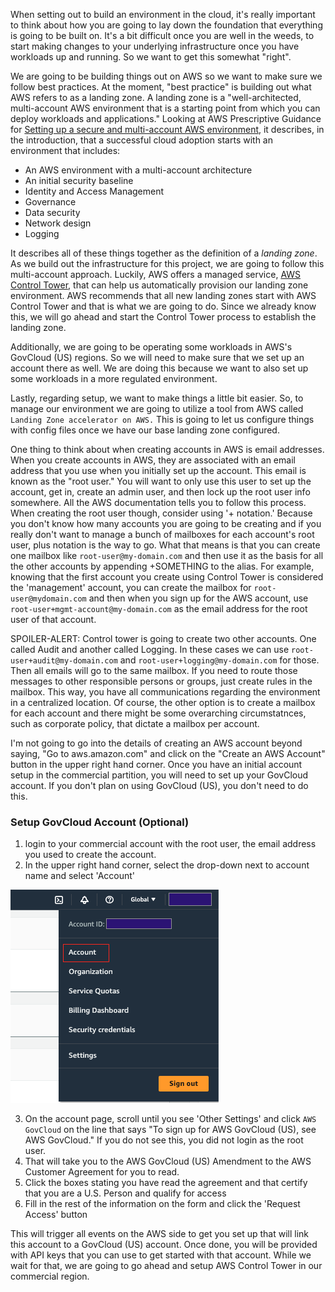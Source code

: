 When setting out to build an environment in the cloud, it's really important to think about how you are going to lay down 
the foundation that everything is going to be built on.  It's a bit difficult once you are well in the weeds, to start
making changes to your underlying infrastructure once you have workloads up and running.  So we want to get this somewhat
"right".
     
We are going to be building things out on AWS so we want to make sure we follow best practices.  At the moment, "best practice"
is building out what AWS refers to as a landing zone.   A landing zone is a "well-architected, multi-account AWS environment
that is a starting point from which you can deploy workloads and applications."  Looking at AWS Prescriptive Guidance
for [Setting up a secure and multi-account AWS environment](https://docs.aws.amazon.com/prescriptive-guidance/latest/migration-aws-environment/welcome.html),
it describes, in the introduction, that a successful cloud adoption starts with an environment that includes:
- An AWS environment with a multi-account architecture
- An initial security baseline
- Identity and Access Management
- Governance
- Data security
- Network design
- Logging

It describes all of these things together as the definition of a _landing zone_.  As we build out the infrastructure for 
this project, we are going to follow this multi-account approach.  Luckily, AWS offers a managed service, [AWS Control Tower](https://aws.amazon.com/controltower/),
that can help us automatically provision our landing zone environment.  AWS recommends that all new landing zones start with
AWS Control Tower and that is what we are going to do.  Since we already know this, we will go ahead and start the Control 
Tower process to establish the landing zone.

Additionally, we are going to be operating some workloads in AWS's GovCloud (US) regions.  So we will need to make sure
that we set up an account there as well.  We are doing this because we want to also set up some workloads in a more
regulated environment.

Lastly, regarding setup, we want to make things a little bit easier. So, to manage our environment we are going to utilize a tool
from AWS called `Landing Zone accelerator on AWS.`  This is going to let us configure things with config files once we have 
our base landing zone configured.

One thing to think about when creating accounts in AWS is email addresses.  When you create accounts in AWS, they are associated
with an email address that you use when you initially set up the account.  This email is known as the "root user."  You will
want to only use this user to set up the account, get in, create an admin user, and then lock up the root user info somewhere.
All the AWS documentation tells you to follow this process.  When creating the root user though, consider using '+ notation.'
Because you don't know how many accounts you are going to be creating and if you really don't want to manage a bunch of mailboxes
for each account's root user, plus notation is the way to go.  What that means is that you can create one mailbox like
`root-user@my-domain.com` and then use it as the basis for all the other accounts by appending +SOMETHING to the alias.  For example,
knowing that the first account you create using Control Tower is considered the 'management' account, you can create the mailbox
for `root-user@mydomain.com` and then when you sign up for the AWS account, use `root-user+mgmt-account@my-domain.com` as the email address
for the root user of that account.  

SPOILER-ALERT:  Control tower is going to create two other accounts.  One called Audit
and another called Logging.  In these cases we can use `root-user+audit@my-domain.com` and `root-user+logging@my-domain.com`
for those. Then all emails will go to the same mailbox.  If you need to route those messages to other responsible persons or groups,
just create rules in the mailbox.  This way, you have all communications regarding the environment in a centralized location.
Of course, the other option is to create a mailbox for each account and there might be some overarching circumstatnces, such 
as corporate policy, that dictate a mailbox per account.


I'm not going to go into the details of creating an AWS account beyond saying, "Go to aws.amazon.com" and click on the "Create an AWS Account"
button in the upper right hand corner.   Once you have an initial account setup in the commercial partition, you will 
need to set up your GovCloud account.  If you don't plan on using GovCloud (US), you don't need to do this.

### Setup GovCloud Account (Optional)

1. login to your commercial account with the root user, the email address you used to create the account.
2. In the upper right hand corner, select the drop-down next to account name and select 'Account'    
    
![setup-govcloud-1.png](images%2Fsetup-govcloud-1.png)    
    
3. On the account page, scroll until you see 'Other Settings' and click `AWS GovCloud` on the line that says "To sign up for
AWS GovCloud (US), see AWS GovCloud."  If you do not see this, you did not login as the root user.
4. That will take you to the AWS GovCloud (US) Amendment to the AWS Customer Agreement for you to read.
5. Click the boxes stating you have read the agreement and that certify that you are a U.S. Person and qualify for access
6. Fill in the rest of the information on the form and click the 'Request Access' button

This will trigger all events on the AWS side to get you set up that will link this account to a GovCloud (US) account. 
Once done, you will be provided with API keys that you can use to get started with that account.  While we wait for that, 
we are going to go ahead and setup AWS Control Tower in our commercial region.



